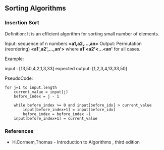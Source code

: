 
## Sorting Algorithms

### Insertion Sort

Definition: It is an efficient algorithm for sorting small number of elements.

Input:  sequence of n numbers **<a1,a2,...,an>**
Output: Permutation (reordering) **<a1',a2',...,an'>** where  **a1'<a2'<...<an'** for all cases.

Example:

input : [13,50,4,2,1,3,33]
expected output: [1,2,3,4,13,33,50]

PseudoCode:

    for j=1 to input.length
        current_value = input[j]
        before_index = j - 1
        
        while before_index >= 0 and input[before_idx] > current_value
            input[before_index+1] = input[before_idx]
            before_index = before_index -1
        input[before_index+1] = current_value



### References

- H.Cormem,Thomas - Introduction to Algorithms , third edition
